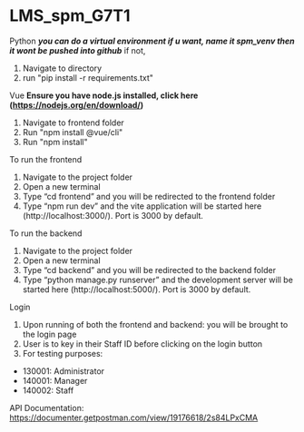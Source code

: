 # LMS_spm_G7T1
 Python
 ***you can do a virtual environment if u want, name it spm_venv then it wont be pushed into github***
if not,
1. Navigate to directory
2. run "pip install -r requirements.txt"

Vue
**Ensure you have node.js installed, click here (https://nodejs.org/en/download/)**
1. Navigate to frontend folder
2. Run "npm install @vue/cli"
3. Run "npm install"


To run the frontend
1. Navigate to the project folder
2. Open a new terminal
3. Type “cd frontend” and you will be redirected to the frontend folder
4. Type “npm run dev” and the vite application will be started here (http://localhost:3000/). Port is 3000 by default.


To run the backend
1. Navigate to the project folder
2. Open a new terminal
3. Type “cd backend” and you will be redirected to the backend folder
4. Type “python manage.py runserver” and the development server will be started here (http://localhost:5000/). Port is 3000 by default.

Login
1. Upon running of both the frontend and backend: you will be brought to the login page
2. User is to key in their Staff ID before clicking on the login button
3. For testing purposes:
  - 130001: Administrator
  - 140001: Manager
  - 140002: Staff


API Documentation: https://documenter.getpostman.com/view/19176618/2s84LPxCMA



